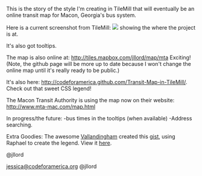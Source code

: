 This is the story of the style I'm creating in TileMill that will eventually be an online transit map for Macon, Georgia's bus system.

Here is a current screenshot from TileMill: <img src="https://github.com/codeforamerica/Transit-Map-in-TileMill/raw/master/july2ss.png"> showing the where the project is at.

It's also got tooltips.

The map is also online at: <a href="http://tiles.mapbox.com/jllord/map/mta">http://tiles.mapbox.com/jllord/map/mta</a> Exciting! (Note, the github page will be more up to date because I won't change the online map until it's really ready to be public.)

It's also here: <a href="http://codeforamerica.github.com/Transit-Map-in-TileMill/">http://codeforamerica.github.com/Transit-Map-in-TileMill/</a>. Check out that sweet CSS legend!

The Macon Transit Authority is using the map now on their website: <a href="http://www.mta-mac.com/map.html">http://www.mta-mac.com/map.html</a>


In progress/the future:
-bus times in the tooltips (when available)
-Address searching. 

Extra Goodies: The awesome <a href="https://gist.github.com/vlandham" target="_blank">Vallandingham</a> created this <a href="https://gist.github.com/2364140" target="_blank">gist</a>, using Raphael to create the legend. View it <a href="http://bl.ocks.org/2364140" target="_blank">here</a>.



@jllord

jessica@codeforamerica.org @jllord